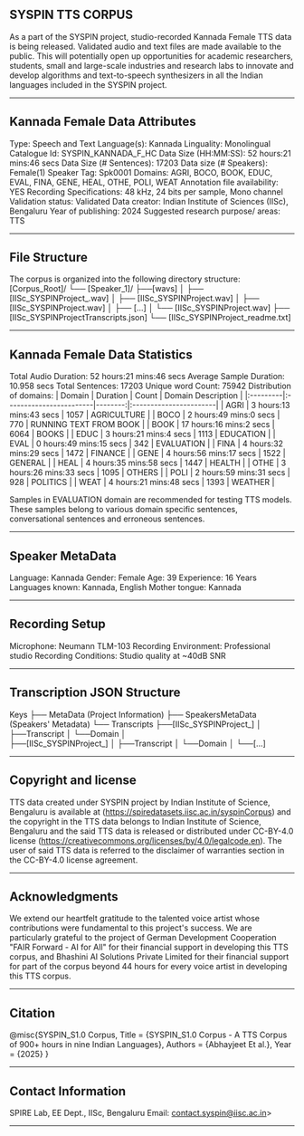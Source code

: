 ## SYSPIN TTS CORPUS

As a part of the SYSPIN project, studio-recorded Kannada Female TTS data is being released.
Validated audio and text files are made available to the public. This will potentially open up
opportunities for academic researchers, students, small and large-scale industries and research
labs to innovate and develop algorithms and text-to-speech synthesizers in all the Indian languages
included in the SYSPIN project.

---

## Kannada Female Data Attributes

Type: Speech and Text
Language(s): Kannada
Linguality: Monolingual
Catalogue Id: SYSPIN_KANNADA_F_HC
Data Size (HH:MM:SS): 52 hours:21 mins:46 secs
Data Size (# Sentences): 17203
Data size (# Speakers): Female(1)
Speaker Tag: Spk0001
Domains: AGRI, BOCO, BOOK, EDUC, EVAL, FINA, GENE, HEAL, OTHE, POLI, WEAT
Annotation file availability: YES
Recording Specifications: 48 kHz, 24 bits per sample, Mono channel
Validation status: Validated
Data creator: Indian Institute of Sciences (IISc), Bengaluru
Year of publishing: 2024
Suggested research purpose/ areas: TTS

---

## File Structure

The corpus is organized into the following directory structure:
[Corpus_Root]/
└── [Speaker_1]/
      ├──[wavs]
      │    ├── [IISc_SYSPINProject_<languageTag><genderTag><domainTag><uniqueID>.wav]
      │    ├── [IISc_SYSPINProject<languageTag><genderTag><domainTag><uniqueID>.wav]
      │    ├── [IISc_SYSPINProject<languageTag><genderTag><domainTag><uniqueID>.wav]
      │    ├── [...]
      │    └── [IISc_SYSPINProject<languageTag><genderTag><domainTag><uniqueID>.wav]
      ├── [IISc_SYSPINProject<languageTag><genderTag><speakerTag><qualityCheckTag>Transcripts.json]
      └── [IISc_SYSPINProject<languageTag><genderTag><speakerTag><qualityCheckTag>_readme.txt]

---

## Kannada Female Data Statistics

Total Audio Duration:    52 hours:21 mins:46 secs
Average Sample Duration: 10.958 secs
Total Sentences:         17203
Unique word Count:       75942
Distribution of domains:
| Domain   | Duration                |   Count | Domain Description     |
|:---------|:------------------------|--------:|:-----------------------|
| AGRI     | 3 hours:13 mins:43 secs |    1057 | AGRICULTURE            |
| BOCO     | 2 hours:49 mins:0 secs  |    770  | RUNNING TEXT FROM BOOK |
| BOOK     | 17 hours:16 mins:2 secs |    6064 | BOOKS                  |
| EDUC     | 3 hours:21 mins:4 secs  |    1113 | EDUCATION              |
| EVAL     | 0 hours:49 mins:15 secs |    342  | EVALUATION             |
| FINA     | 4 hours:32 mins:29 secs |    1472 | FINANCE                |
| GENE     | 4 hours:56 mins:17 secs |    1522 | GENERAL                |
| HEAL     | 4 hours:35 mins:58 secs |    1447 | HEALTH                 |
| OTHE     | 3 hours:26 mins:33 secs |    1095 | OTHERS                 |
| POLI     | 2 hours:59 mins:31 secs |    928  | POLITICS               |
| WEAT     | 4 hours:21 mins:48 secs |    1393 | WEATHER                |

Samples in EVALUATION domain are recommended for testing TTS models. These samples belong to
various domain specific sentences, conversational sentences and erroneous sentences.

---

## Speaker MetaData

Language: Kannada
Gender: Female
Age: 39
Experience: 16 Years
Languages known: Kannada, English
Mother tongue: Kannada

---

## Recording Setup

Microphone: Neumann TLM-103
Recording Environment: Professional studio
Recording Conditions: Studio quality at ~40dB SNR

---

## Transcription JSON Structure

Keys
├── MetaData (Project Information)
├── SpeakersMetaData (Speakers' Metadata)
└── Transcripts
        ├──[IISc_SYSPINProject_<languageTag><genderTag><domainTag><uniqueID>]
        │ 			├──Transcript
        │ 			└──Domain
        │ 		
        ├──[IISc_SYSPINProject<languageTag><genderTag><domainTag>_<uniqueID>]
        │ 			├──Transcript
        │ 			└──Domain
        │
        └──[...]

---

## Copyright and license

TTS data created under SYSPIN project by Indian Institute of Science, Bengaluru is available
at (https://spiredatasets.iisc.ac.in/syspinCorpus) and the copyright in the TTS data belongs to
Indian Institute of Science, Bengaluru and the said TTS data is released or distributed under
CC-BY-4.0 license (https://creativecommons.org/licenses/by/4.0/legalcode.en). The user of
said TTS data is referred to the disclaimer of warranties section in the CC-BY-4.0 license
agreement.

---

## Acknowledgments

We extend our heartfelt gratitude to the talented voice artist whose contributions were
fundamental to this project's success.
We are particularly grateful to the project of German Development Cooperation "FAIR Forward - AI
for All" for their financial support in developing this TTS corpus, and Bhashini AI Solutions 
Private Limited for their financial support for part of the corpus beyond 44 hours for every 
voice artist in developing this TTS corpus.

---

## Citation

@misc{SYSPIN_S1.0 Corpus,
     	Title = {SYSPIN_S1.0 Corpus - A TTS Corpus of 900+ hours in nine Indian Languages},
     	Authors = {Abhayjeet Et al.},
     	Year = {2025}
}

---

## Contact Information

SPIRE Lab, EE Dept., IISc, Bengaluru
Email: contact.syspin@iisc.ac.in>

---
